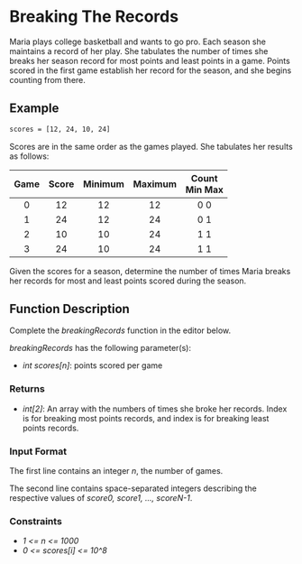 # Breaking The Records

Maria plays college basketball and wants to go pro. Each season she maintains a
record of her play. She tabulates the number of times she breaks her season record
for most points and least points in a game. Points scored in the first game establish
her record for the season, and she begins counting from there.

## Example

```bash
scores = [12, 24, 10, 24]
```

Scores are in the same order as the games played. She tabulates her results as follows:

| Game | Score | Minimum | Maximum | Count<br>Min Max |
| :--: | :---: | :-----: | :-----: | :--------------: |
|  0   |  12   |   12    |   12    |       0 0        |
|  1   |  24   |   12    |   24    |       0 1        |
|  2   |  10   |   10    |   24    |       1 1        |
|  3   |  24   |   10    |   24    |       1 1        |

Given the scores for a season, determine the number of times Maria breaks her
records for most and least points scored during the season.

## Function Description

Complete the _breakingRecords_ function in the editor below.

_breakingRecords_ has the following parameter(s):

- _int scores[n]_: points scored per game

### Returns

- _int[2]_: An array with the numbers of times she broke her records. Index is
  for breaking most points records, and index is for breaking least points records.

### Input Format

The first line contains an integer _n_, the number of games.

The second line contains space-separated integers describing the respective values
of _score0, score1, ..., scoreN-1_.

### Constraints

- _1 <= n <= 1000_
- _0 <= scores[i] <= 10^8_
